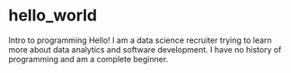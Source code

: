 # hello_world
Intro to programming
Hello! I am a data science recruiter trying to learn more about data analytics and software development. I have no history of programming and am a complete beginner.
